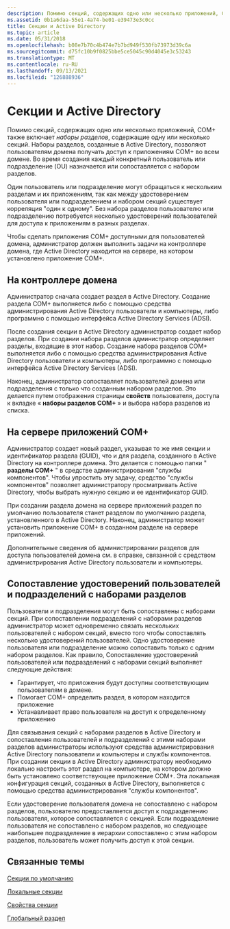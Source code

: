 ```yaml
---
description: Помимо секций, содержащих одно или несколько приложений, COM+ также включает наборы разделов, содержащие одну или несколько секций.
ms.assetid: 0b1a6daa-55e1-4a74-be01-e39473e3c0cc
title: Секции и Active Directory
ms.topic: article
ms.date: 05/31/2018
ms.openlocfilehash: b08e7b70c4b474e7b7bd949f530fb73973d39c6a
ms.sourcegitcommit: d75fc10b9f0825bbe5ce5045c90d4045e3c53243
ms.translationtype: MT
ms.contentlocale: ru-RU
ms.lasthandoff: 09/13/2021
ms.locfileid: "126888936"
---
```

# <a name="partitions-and-active-directory"></a>Секции и Active Directory

Помимо секций, содержащих одно или несколько приложений, COM+ также включает *наборы разделов*, содержащие одну или несколько секций. Наборы разделов, созданные в Active Directory, позволяют пользователям домена получать доступ к приложениям COM+ во всем домене. Во время создания каждый конкретный пользователь или подразделение (OU) назначается или сопоставляется с набором разделов.

Один пользователь или подразделение могут обращаться к нескольким разделам и их приложениям, так как между удостоверением пользователя или подразделением и набором секций существует корреляция "один к одному". Без набора разделов пользователю или подразделению потребуется несколько удостоверений пользователей для доступа к приложениям в разных разделах.

Чтобы сделать приложения COM+ доступными для пользователей домена, администратор должен выполнить задачи на контроллере домена, где Active Directory находится на сервере, на котором установлено приложение COM+.

## <a name="on-the-domain-controller"></a>На контроллере домена

Администратор сначала создает раздел в Active Directory. Создание раздела COM+ выполняется либо с помощью средства администрирования Active Directory пользователи и компьютеры, либо программно с помощью интерфейса Active Directory Services (ADSI).

После создания секции в Active Directory администратор создает набор разделов. При создании набора разделов администратор определяет разделы, входящие в этот набор. Создание набора разделов COM+ выполняется либо с помощью средства администрирования Active Directory пользователи и компьютеры, либо программно с помощью интерфейса Active Directory Services (ADSI).

Наконец, администратор сопоставляет пользователей домена или подразделения с только что созданным набором разделов. Это делается путем отображения страницы **свойств** пользователя, доступа к вкладке « **наборы разделов COM+** » и выбора набора разделов из списка.

## <a name="on-the-com-application-server"></a>На сервере приложений COM+

Администратор создает новый раздел, указывая то же имя секции и идентификатор раздела (GUID), что и для раздела, созданного в Active Directory на контроллере домена. Это делается с помощью папки " **разделы COM+** " в средстве администрирования "службы компонентов". Чтобы упростить эту задачу, средство "службы компонентов" позволяет администратору просматривать Active Directory, чтобы выбрать нужную секцию и ее идентификатор GUID.

При создании раздела домена на сервере приложений раздел по умолчанию пользователя станет разделом по умолчанию раздела, установленного в Active Directory. Наконец, администратор может установить приложение COM+ в созданном разделе на сервере приложений.

Дополнительные сведения об администрировании разделов для доступа пользователей домена см. в справке, связанной с средством администрирования Active Directory пользователи и компьютеры.

## <a name="mapping-user-identities-and-ous-to-partition-sets"></a>Сопоставление удостоверений пользователей и подразделений с наборами разделов

Пользователи и подразделения могут быть сопоставлены с наборами секций. При сопоставлении подразделений с наборами разделов администратор может одновременно связать нескольких пользователей с набором секций, вместо того чтобы сопоставлять несколько удостоверений пользователей. Одно удостоверение пользователя или подразделение можно сопоставить только с одним набором разделов. Как правило, Сопоставление удостоверений пользователей или подразделений с наборами секций выполняет следующие действия:

-   Гарантирует, что приложения будут доступны соответствующим пользователям в домене.
-   Помогает COM+ определить раздел, в котором находится приложение
-   Устанавливает право пользователя на доступ к определенному приложению

Для связывания секций с наборами разделов в Active Directory и сопоставления пользователей и подразделений с этими наборами разделов администраторы используют средства администрирования Active Directory пользователи и компьютеры и службы компонентов. При создании секции в Active Directory администратору необходимо локально настроить этот раздел на компьютере, на котором должно быть установлено соответствующее приложение COM+. Эта локальная конфигурация секций, созданных в Active Directory, выполняется с помощью средства администрирования "службы компонентов".

Если удостоверение пользователя домена не сопоставлено с набором разделов, пользователю предоставляется доступ к подразделению пользователя, которое сопоставляется с секцией. Если подразделение пользователя не сопоставлено с набором разделов, но следующее наибольшее подразделение в иерархии сопоставлено с этим набором разделов, пользователь может получить доступ к этой секции.

## <a name="related-topics"></a>Связанные темы

<dl> <dt>

[Секции по умолчанию](default-partitions.md)
</dt> <dt>

[Локальные секции](local-partitions.md)
</dt> <dt>

[Свойства секции](partition-properties.md)
</dt> <dt>

[Глобальный раздел](the-global-partition.md)
</dt> </dl>

 

 



